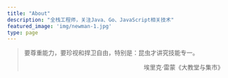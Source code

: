 ```yaml
---
title: "About"
description: "全栈工程师，关注Java、Go、JavaScript相关技术"
featured_image: 'img/newman-1.jpg'
type: page
---
```


>要尊重能力，要珍视和捍卫自由，特别是：昆虫才讲究技能专一。
><div style="text-align: right;">埃里克·雷蒙《大教堂与集市》</div>
